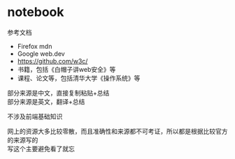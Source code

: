 # notebook

参考文档   
-   Firefox mdn  
-   Google web.dev  
-   https://github.com/w3c/
-   书籍，包括《白帽子讲web安全》等
-   课程、论文等，包括清华大学《操作系统》等

部分来源是中文，直接复制粘贴+总结  
部分来源是英文，翻译+总结 

不涉及前端基础知识

网上的资源大多比较零散，而且准确性和来源都不可考证，所以都是根据比较官方的来源写的  
写这个主要避免看了就忘


